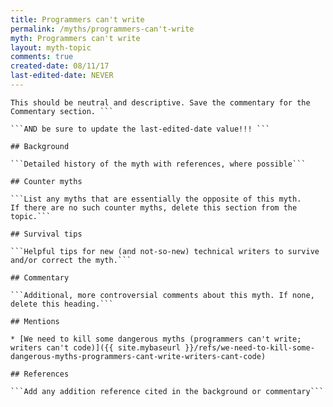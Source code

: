 ```yaml
---
title: Programmers can't write
permalink: /myths/programmers-can't-write
myth: Programmers can't write
layout: myth-topic
comments: true
created-date: 08/11/17
last-edited-date: NEVER
---
```


```A summary description of the myth--no more than a line or two. 
This should be neutral and descriptive. Save the commentary for the 
Commentary section. ```

```AND be sure to update the last-edited-date value!!! ```

## Background

```Detailed history of the myth with references, where possible```

## Counter myths

```List any myths that are essentially the opposite of this myth.
If there are no such counter myths, delete this section from the topic.```

## Survival tips

```Helpful tips for new (and not-so-new) technical writers to survive and/or correct the myth.```

## Commentary

```Additional, more controversial comments about this myth. If none, delete this heading.```

## Mentions

* [We need to kill some dangerous myths (programmers can't write; writers can't code)]({{ site.mybaseurl }}/refs/we-need-to-kill-some-dangerous-myths-programmers-cant-write-writers-cant-code)

## References

```Add any addition reference cited in the background or commentary```

